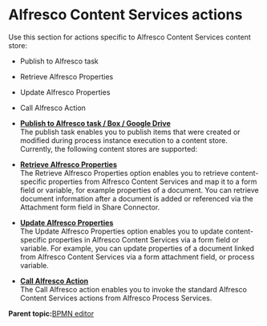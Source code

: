 # Alfresco Content Services actions

Use this section for actions specific to Alfresco Content Services content store:

-   Publish to Alfresco task

-   Retrieve Alfresco Properties

-   Update Alfresco Properties

-   Call Alfresco Action


-   **[Publish to Alfresco task / Box / Google Drive](../topics/publish_to_alfresco_task_box_google_drive.md)**  
The publish task enables you to publish items that were created or modified during process instance execution to a content store. Currently, the following content stores are supported:
-   **[Retrieve Alfresco Properties](../topics/retrieve_alfresco_properties_2.md)**  
The Retrieve Alfresco Properties option enables you to retrieve content-specific properties from Alfresco Content Services and map it to a form field or variable, for example properties of a document. You can retrieve document information after a document is added or referenced via the Attachment form field in Share Connector.
-   **[Update Alfresco Properties](../topics/update_alfresco_properties_2.md)**  
The Update Alfresco Properties option enables you to update content-specific properties in Alfresco Content Services via a form field or variable. For example, you can update properties of a document linked from Alfresco Content Services via a form attachment field, or process variable.
-   **[Call Alfresco Action](../topics/call_alfresco_action_2.md)**  
 The Call Alfresco action enables you to invoke the standard Alfresco Content Services actions from Alfresco Process Services.

**Parent topic:**[BPMN editor](../topics/bpmn_editor.md)

